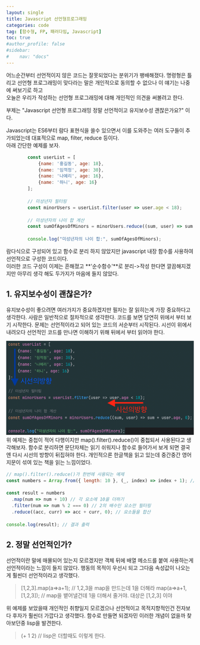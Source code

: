 ```yaml
---
layout: single
title: Javascript 선언형프로그래밍 
categories: code
tag: [함수형, FP, 패러다임, Javascript]
toc: true
#author_profile: false
#sidebar:
#    nav: "docs"
---
```


어느순간부터 선언적이지 않은 코드는 잘못되었다는 분위기가 팽배해졌다. 명령형은 틀리고 선언형 프로그래밍이 맞다라는 말은 개인적으로 동의할 수 없으나 이 얘기는 나중에 써보기로 하고  
오늘은 우리가 작성하는 선언형 프로그래밍에 대해 개인적인 의견을 써볼려고 한다.

부제는 "Javascript 선언형 프로그래밍 정말 선언적이고 유지보수성 괜찮은가요?" 이다. 

Javascript는 ES6부터 람다 표현식을 쓸수 있으면서 이를 도와주는 여러 도구들이 추가되었는데 대표적으로 map, filter, reduce 등이다.  
아래 간단한 예제를 보자.
```javascript
        const userList = [
            {name: '홍길동', age: 18},
            {name: '임꺽정', age: 30},
            {name: '나예리', age: 16},
            {name: '하니', age: 16}
        ];

        // 미성년자 필터링
        const minorUsers = userList.filter(user => user.age < 18);

        // 미성년자의 나이 합 계산
        const sumOfAgesOfMinors = minorUsers.reduce((sum, user) => sum + user.age, 0);
        
        console.log("미성년자의 나이 합:", sumOfAgesOfMinors);
```
람다식으로 구성되어 있고 함수로 분리 하지 않았지만 javascript 내장 함수를 사용하여 선언적으로 구성한 코드이다.  
이러한 코드 구성이 이제는 흔해졌고 **'순수함수'**로 분리->작성 한다면 깔끔해지겠지만 아무리 생각 해도 두가지가 마음에 들지 않았다.

## 1. 유지보수성이 괜찮은가?
유지보수성이 좋으려면 여러가지가 중요하겠지만 필자는 잘 읽히는게 가장 중요하다고 생각한다. 사람은 일반적으로 절차적으로 생각한다. 
코드를 보면 당연히 위에서 부터 보기 시작한다. 문제는 선언적이라고 되어 있는 코드의 서순부터 시작된다. 시선이 위에서 내려오다 선언적인 코드를 만나면 이해하기 위해 뒤에서 부터 읽어야 한다.  

<img src="/images/code/img.png" alt="">  
위 예제는 중첩이 적어 다행이지만 map().filter().reduce()이 중첩되서 사용된다고 생각해보자. 함수로 분리하면 문단자체는 읽기 쉬워지나 함수로 들어가서 보게 되면 결국엔 다시 시선의 방향이 뒤집혀야 한다.  
개인적으론 한글책을 읽고 있는데 중간중간 영어지문이 섞여 있는 책을 읽는 느낌이었다.

```javascript
// map().filter().reduce()가 한번에 사용되는 예제
const numbers = Array.from({ length: 10 }, (_, index) => index + 1); // 1부터 10까지의 배열 생성

const result = numbers
  .map(num => num + 10) // 각 요소에 10을 더하기
  .filter(num => num % 2 === 0) // 2의 배수인 요소만 필터링
  .reduce((acc, curr) => acc + curr, 0); // 요소들을 합산

console.log(result); // 결과 출력
```

## 2. 정말 선언적인가?
선언적이란 말에 매몰되어 있는지 모르겠지만 객체 뒤에 배열 메소드를 붙여 사용하는게 선언적이라는 느낌이 들지 않았다. 행동의 목적이 우선시 되고 그다음 속성값이 나오는게 훨씬더 선언적이라고 생각했다.
> [1,2,3].map(a=>a+1);  // 1,2,3을 map을 만드는데 1을 더해라
> map(a=>a+1, [1,2,3]); // map을 뱉어낼건데 1을 더해서 줄거야. 대상은 [1,2,3] 이야

위 예제를 보았을때 개인적인 취향일지 모르겠으나 선언적이고 목적지향적인건 전자보다 후자가 훨씬더 가깝다고 생각했다. 함수로 만들면 되겠자민 이러한 개념이 없을까 찾아보던중 lisp을 발견한다.  
> (+ 1 2) // lisp은 더할때도 이렇게 한다.